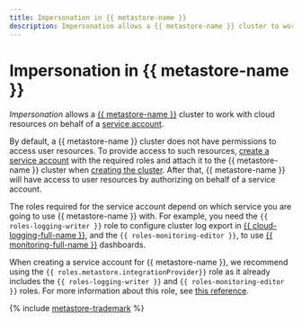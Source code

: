 ```yaml
---
title: Impersonation in {{ metastore-name }}
description: Impersonation allows a {{ metastore-name }} cluster to work with cloud resources on behalf of a service account.
---
```


# Impersonation in {{ metastore-name }}

_Impersonation_ allows a [{{ metastore-name }}](metastore.md) cluster to work with cloud resources on behalf of a [service account](../../iam/concepts/users/service-accounts.md).

By default, a {{ metastore-name }} cluster does not have permissions to access user resources. To provide access to such resources, [create a service account](../../iam/operations/sa/create.md#create-sa) with the required roles and attach it to the {{ metastore-name }} cluster when [creating the cluster](../operations/metastore/cluster-create.md#create-cluster). After that, {{ metastore-name }} will have access to user resources by authorizing on behalf of a service account.

The roles required for the service account depend on which service you are going to use {{ metastore-name }} with. For example, you need the `{{ roles-logging-writer }}` role to configure cluster log export in [{{ cloud-logging-full-name }}](../../logging/index.yaml), and the `{{ roles-monitoring-editor }}`, to use [{{ monitoring-full-name }}](../../monitoring/index.yaml) dashboards.

When creating a service account for {{ metastore-name }}, we recommend using the `{{ roles.metastore.integrationProvider}}` role as it already includes the `{{ roles-logging-writer }}` and `{{ roles-monitoring-editor }}` roles. For more information about this role, see [this reference](../security/metastore-roles.md#managed-metastore-integrationProvider).

{% include [metastore-trademark](../../_includes/metadata-hub/metastore-trademark.md) %}
